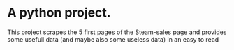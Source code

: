 # A python project.

This project scrapes the 5 first pages of the Steam-sales page and provides some usefull data (and maybe also some useless data) in an easy to read
